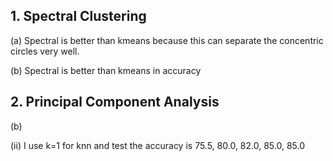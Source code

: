 ## 1. Spectral Clustering

(a) Spectral is better than kmeans because this can separate the concentric circles very well.

(b) Spectral is better than kmeans in accuracy



## 2. Principal Component Analysis

(b)

(ii) I use k=1 for knn and test the accuracy is 75.5, 80.0, 82.0, 85.0, 85.0 